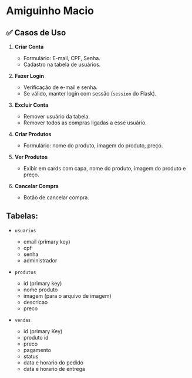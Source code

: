 # Amiguinho Macio
## ✅ Casos de Uso

1. **Criar Conta**  
   - Formulário: E-mail, CPF, Senha.  
   - Cadastro na tabela de usuários.

2. **Fazer Login**  
   - Verificação de e-mail e senha.
   - Se válido, manter login com sessão (`session` do Flask).

3. **Excluir Conta**  
   - Remover usuário da tabela.
   - Remover todos as compras ligadas a esse usuário.

4. **Criar Produtos**  
   - Formulário: nome do produto, imagem do produto, preço.

5. **Ver Produtos**  
   - Exibir em cards com capa, nome do produto, imagem do produto e preço.

6. **Cancelar Compra**  
   - Botão de cancelar compra.

## Tabelas: ##

- `usuarios`
  - email (primary key)
  - cpf
  - senha
  - administrador

- `produtos`
  - id (primary key)
  - nome produto
  - imagem (para o arquivo de imagem)
  - descricao
  - preco

- `vendas`
  - id (primary Key)
  - produto id
  - preco
  - pagamento
  - status
  - data e horario do pedido
  - data e horario de entrega
  

